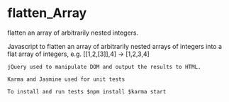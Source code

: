 # flatten_Array

flatten an array of arbitrarily nested integers.


Javascript to flatten an array of arbitrarily nested arrays of integers into a flat array of integers, e.g. [[1,2,[3]],4] -> [1,2,3,4]

    jQuery used to manipulate DOM and output the results to HTML.

    Karma and Jasmine used for unit tests

    To install and run tests $npm install $karma start

